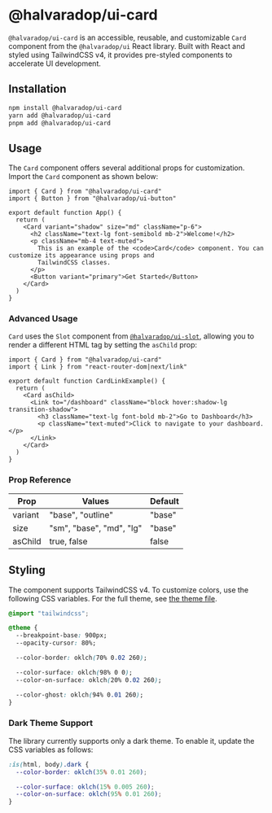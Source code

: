 # @halvaradop/ui-card

`@halvaradop/ui-card` is an accessible, reusable, and customizable `Card` component from the `@halvaradop/ui` React library. Built with React and styled using TailwindCSS v4, it provides pre-styled components to accelerate UI development.

## Installation

```bash
npm install @halvaradop/ui-card
yarn add @halvaradop/ui-card
pnpm add @halvaradop/ui-card
```

## Usage

The `Card` component offers several additional props for customization. Import the `Card` component as shown below:

```tsx
import { Card } from "@halvaradop/ui-card"
import { Button } from "@halvaradop/ui-button"

export default function App() {
  return (
    <Card variant="shadow" size="md" className="p-6">
      <h2 className="text-lg font-semibold mb-2">Welcome!</h2>
      <p className="mb-4 text-muted">
        This is an example of the <code>Card</code> component. You can customize its appearance using props and
        TailwindCSS classes.
      </p>
      <Button variant="primary">Get Started</Button>
    </Card>
  )
}
```

### Advanced Usage

`Card` uses the `Slot` component from [`@halvaradop/ui-slot`](https://github.com/halvaradop/ui/blob/master/packages/ui-slot/src/index.ts), allowing you to render a different HTML tag by setting the `asChild` prop:

```tsx
import { Card } from "@halvaradop/ui-card"
import { Link } from "react-router-dom|next/link"

export default function CardLinkExample() {
  return (
    <Card asChild>
      <Link to="/dashboard" className="block hover:shadow-lg transition-shadow">
        <h3 className="text-lg font-bold mb-2">Go to Dashboard</h3>
        <p className="text-muted">Click to navigate to your dashboard.</p>
      </Link>
    </Card>
  )
}
```

### Prop Reference

| Prop    | Values                   | Default |
| ------- | ------------------------ | ------- |
| variant | "base", "outline"        | "base"  |
| size    | "sm", "base", "md", "lg" | "base"  |
| asChild | true, false              | false   |

## Styling

The component supports TailwindCSS v4. To customize colors, use the following CSS variables. For the full theme, see [the theme file](https://github.com/halvaradop/ui/blob/master/tailwind.css).

```css
@import "tailwindcss";

@theme {
  --breakpoint-base: 900px;
  --opacity-cursor: 80%;

  --color-border: oklch(70% 0.02 260);

  --color-surface: oklch(98% 0 0);
  --color-on-surface: oklch(20% 0.02 260);

  --color-ghost: oklch(94% 0.01 260);
}
```

### Dark Theme Support

The library currently supports only a dark theme. To enable it, update the CSS variables as follows:

```css
:is(html, body).dark {
  --color-border: oklch(35% 0.01 260);

  --color-surface: oklch(15% 0.005 260);
  --color-on-surface: oklch(95% 0.01 260);
}
```
